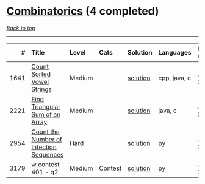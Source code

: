 # [Combinatorics](<https://leetcode.com/tag/Combinatorics/>) (4 completed)

*[Back to top](<../../README.md>)*

------

|    # | Title                                                                                                              | Level   | Cats    | Solution                                                           | Languages    | Date Complete   |
|-----:|:-------------------------------------------------------------------------------------------------------------------|:--------|:--------|:-------------------------------------------------------------------|:-------------|:----------------|
| 1641 | [Count Sorted Vowel Strings](<https://leetcode.com/problems/count-sorted-vowel-strings>)                           | Medium  |         | [solution](<../_1641. Count Sorted Vowel Strings.md>)              | cpp, java, c | Jun 24, 2024    |
| 2221 | [Find Triangular Sum of an Array](<https://leetcode.com/problems/find-triangular-sum-of-an-array>)                 | Medium  |         | [solution](<../_2221. Find Triangular Sum of an Array.md>)         | java, c      | Jun 26, 2024    |
| 2954 | [Count the Number of Infection Sequences](<https://leetcode.com/problems/count-the-number-of-infection-sequences>) | Hard    |         | [solution](<../_2954. Count the Number of Infection Sequences.md>) | py           | Jun 26, 2024    |
| 3179 | w contest 401 - q2                                                                                                 | Medium  | Contest | [solution](<../_3179. w contest 401 - q.md>)                       | py           | Jun 08, 2024    |